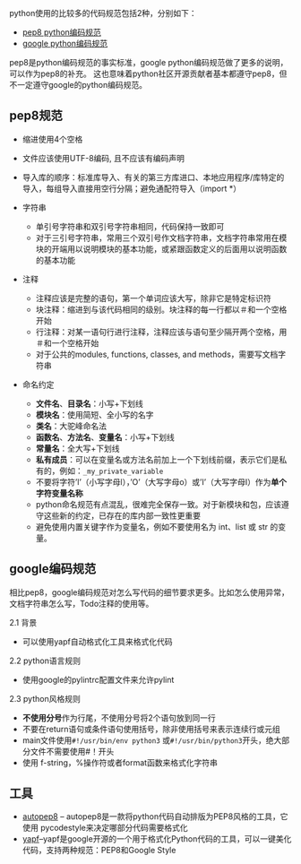 python使用的比较多的代码规范包括2种，分别如下：
- [pep8 python编码规范](https://www.python.org/dev/peps/pep-0008/)
- [google python编码规范](https://google.github.io/styleguide/pyguide.html)

pep8是python编码规范的事实标准，google python编码规范做了更多的说明，可以作为pep8的补充。
这也意味着python社区开源贡献者基本都遵守pep8，但不一定遵守google的python编码规范。

## pep8规范


- 缩进使用4个空格
- 文件应该使用UTF-8编码, 且不应该有编码声明
- 导入库的顺序：标准库导入、有关的第三方库进口、本地应用程序/库特定的导入，每组导入直接用空行分隔；避免通配符导入（import *）

- 字符串
	- 单引号字符串和双引号字符串相同，代码保持一致即可
	- 对于三引号字符串，常用三个双引号作文档字符串，文档字符串常用在模块的开端用以说明模块的基本功能，或紧跟函数定义的后面用以说明函数的基本功能



- 注释
	- 注释应该是完整的语句，第一个单词应该大写，除非它是特定标识符
	- 块注释：缩进到与该代码相同的级别。块注释的每一行都以＃和一个空格开始
	- 行注释：对某一语句行进行注释，注释应该与语句至少隔开两个空格，用＃和一个空格开始
	- 对于公共的modules, functions, classes, and methods，需要写文档字符串


- 命名约定
	- **文件名**、**目录名**：小写+下划线
	- **模块名**：使用简短、全小写的名字
	- **类名**：大驼峰命名法
	- **函数名**、**方法名**、**变量名**：小写+下划线
	- **常量名**：全大写+下划线
	- **私有成员**：可以在变量名或方法名前加上一个下划线前缀，表示它们是私有的，例如：`_my_private_variable`
	- 不要将字符’l’（小写字母l），’O’（大写字母o）或’I’（大写字母I）作为**单个字符变量名称**
	- python命名规范有点混乱，很难完全保存一致。对于新模块和包，应该遵守这些新的约定，已存在的库内部一致性更重要
	- 避免使用内置关键字作为变量名，例如不要使用名为 int、list 或 str 的变量。




## google编码规范

相比pep8，google编码规范对怎么写代码的细节要求更多。比如怎么使用异常，文档字符串怎么写，Todo注释的使用等。

2.1 背景
- 可以使用yapf自动格式化工具来格式化代码

2.2 python语言规则
- 使用google的pylintrc配置文件来允许pylint


2.3 python风格规则
- **不使用分号**作为行尾，不使用分号将2个语句放到同一行
- 不要在return语句或条件语句使用括号，除非使用括号来表示连续行或元组
- main文件使用`#!/usr/bin/env python3` 或`#!/usr/bin/python3`开头，绝大部分文件不需要使用#！开头
- 使用 f-string，%操作符或者format函数来格式化字符串


## 工具
- [autopep8](https://github.com/hhatto/autopep8) – autopep8是一款将python代码自动排版为PEP8风格的工具，它使用 pycodestyle来决定哪部分代码需要格式化
- [yapf](https://github.com/google/yapf/)–yapf是google开源的一个用于格式化Python代码的工具，可以一键美化代码，支持两种规范：PEP8和Google Style